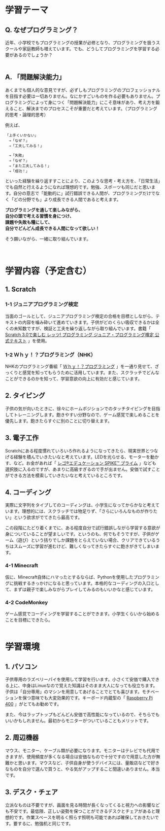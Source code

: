# 学習テーマ
## Q. なぜプログラミング？  
近年、小学校でもプログラミングの授業が必修となり、プログラミングを扱うスクールや家庭教師も増えています。でも、どうしてプログラミングを学習する必要があるのでしょうか？  
<br />
## A. 「問題解決能力」  
あくまでも個人的な意見ですが、必ずしもプログラミングのプロフェッショナルを目指す必要は一切ありません。なにかすごいものを作る必要もありません。プログラミングによって身につく「問題解決能力」にこそ意味があり、考え方を鍛えること、解決までのプロセスこそが重要だと考えています。（プログラミング的思考・論理的思考）  
  
 例えば、  
```
「上手くいかない」
　→「なぜ？」
　→「工夫してみる！」

　→「失敗」
　→「なぜ？」
　→「また工夫してみる！」
　→「成功！」
```
  
といった経験を繰り返すすことにより、このような思考・考え方を、「日常生活」でも自然と行えるようになれば理想的です。勉強、スポーツも同じだと思います。自分の意志で「能動的に」試行錯誤できる人間が、プログラミングだけでなく「どの分野でも」より成長できる人間であると考えます。  
  
<strong> プログラミングを通して楽しみながら、 </strong>  
<strong> 自分の頭で考える習慣を身につけ、 </strong>  
<strong> 課題や失敗も糧にして、 </strong>  
<strong> 自分でどんどん成長できる人間になって欲しい！ </strong>  
  
そう願いながら、一緒に取り組んでいます。  
<br />
<br />

# 学習内容（予定含む）
## 1. Scratch
### 1-1  ジュニアプログラミング検定
当面のゴールとして、ジュニアプログラミング検定の合格を目標としながら、テキストの内容を噛み砕いて進めていきます。子供がどのくらい吸収できるかは全くの未知数ですが、検証と工夫を繰り返しながら取り組んでいます。書籍「
[Scratch 3.0で楽しむ レッツ! プログラミング ジュニア・プログラミング検定 公式テキスト](https://www.amazon.co.jp/gp/product/4865103929/ref=ppx_yo_dt_b_asin_title_o00_s00?ie=UTF8&psc=1)
」を使用。
  <br />

### 1-2  Ｗｈｙ！？プログラミング（NHK）
NHKのプログラミング番組「
[Ｗｈｙ！？プログラミング](https://www.nhk.or.jp/school/sougou/programming/)
」を一通り見せて、ざっくりと感覚を知ってもらうために活用しています。また、スクラッチでどんなことができるのかを知って、学習意欲の向上に有効だと感じています。
<br />
  
## 2. タイピング
子供の気が向いたときに、徐々にホームポジションでのタッチタイピングを目指してトレーニングします。飽きやすい分野なので、ゲーム感覚で楽しめることを優先します。飽きたらすぐに別のことに切り替えます。
<br />
  
## 3. 電子工作
Scratchにある程度慣れていろいろ作れるようになってきたら、現実世界とつなげる経験を積んでいきたいなと考えています。LEDを光らせる、モーターを動かす、など。お金があれば「
[レゴ®エデュケーション SPIKE™ プライム](https://legoedu.jp/spikeprime/)
」なども選択肢に入るのですが、あまりに高級すぎるので手が出ません。安価で試すことができる方法を模索していきたいなと考えているところです。
<br />

## 4. コーディング
実際に文字列をタイプしてのコーディングは、小学生になってからかなと考えています。理想的には、スクラッチでは物足りず、「さらにいろんなものが作りたい」という欲求がでてきたら最高です。
  
この段階にたどり着くまでに、ある程度自分で試行錯誤しながら学習する意欲が身についていることが望ましいです。というのも、何でもそうですが、子供がゲーム（遊び）という括りでしか課題をとらえていない場合、クリアできているうちはスムーズに学習が進むけど、難しくなってきたらすぐに飽きがきてしまいます。
<br />
  
### 4-1  Minecraft
仮に、Minecraft自体にハマったとするならば、Pythonを使用したプログラミングに挑戦するきっかけになると思っています。本格的なコーディングの入口として、まずは親子で楽しみながらプレイしてみるのもいいかなと感じています。
<br />

### 4-2  CodeMonkey
ゲーム感覚でコーディングを学習することができます。小学生くらいから始めることを目標にできたら。
<br />
<br />

# 学習環境
## 1. パソコン
子供専用のラズベリーパイを使用して学習を行います。小さくて安価で購入できる上に、中身はLinuxなので覚えた知識はそのまま大人になっても役立ちます。子供は「自分専用」のマシンを用意してあげることでとても喜びます。モチベーションを保つ意味でも大変効果的です。キーボード内蔵型の「
[Raspberry Pi 400](https://www.switch-science.com/catalog/7400/)
」がとてもお勧めです。
  
また、今はラップトップもどんどん安価で高性能になっているので、そちらでもいいかもしれません。最初からモニターがついていることもメリットです。
<br />
  
## 2. 周辺機器
マウス、モニター、ケーブル類が必要になります。モニターはテレビでも代用できますが、使用頻度が多くなる場合は安価なもので十分ですので用意した方が無難かと思います。マウスなど、子供自身が使うデバイスには、量販店などで好きなものを自分で選んで買うと、やる気がアップすること間違いありません。本当です。
<br />
  
## 3. デスク・チェア
立派なものは不要ですが、画面を見る時間が長くなってくると視力への影響なども不安です。最低限、正しい姿勢を保つことができるデスクとチェアがあると理想的です。作業スペースを明るく照らす照明も可能であれば確保しておきたいです。要するに、勉強机と同じです。

<br />
<br />

